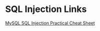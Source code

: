 # SQL Injection Links

[MySQL SQL Injection Practical Cheat Sheet](https://perspectiverisk.com/mysql-sql-injection-practical-cheat-sheet/)

